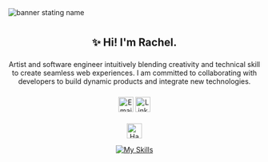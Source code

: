

<img src="https://github.com/user-attachments/assets/253db917-9678-480a-9a05-0d5bef6967d3" alt="banner stating name">

<h1 align="center"></h1>

###

<p align="center"></p>

###

<h2 align="center">✨ Hi! I'm Rachel. </h2>

###

<p align="center"> Artist and software engineer intuitively blending creativity and technical skill to create seamless web experiences.
I am committed to collaborating with developers to build dynamic products and integrate new technologies.</p>

###

<div align="center">
  <a href="https://stroy.dev" target=blank_  title="Portfolio"><img alt="Email"  src="https://img.shields.io/badge/website-f59042?style=for-the-badge&logo=About.me&logoColor=white" height="30" align="center"/></a>   <a href="https://www.linkedin.com/in/rachel-s-978397277/" target="_blank"><img  alt="LinkedIn" title="LinkedIn" src="https://img.shields.io/static/v1?message=LinkedIn&logo=linkedin&label=&color=0077B5&logoColor=white&labelColor=&style=for-the-badge" height="30" align="center" /></a> 


###
<div align="center">
<img src="https://raw.githubusercontent.com/Tarikul-Islam-Anik/Animated-Fluent-Emojis/master/Emojis/Objects/Hammer%20and%20Wrench.png" alt="Hammer and Wrench" width="30" height="30" />
</div>


<div align="center">

[![My Skills](https://skillicons.dev/icons?i=html,css,tailwind,js,react,vite,ts,next,expressjs,nodejs,mongodb,firebase,vscode&perline=13)](#)
</div>

###

<div align="center">
</div>

###
